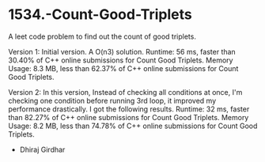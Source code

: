 # 1534.-Count-Good-Triplets
A leet code problem to find out the count of good triplets.

Version 1: Initial version. A O(n3) solution.
Runtime: 56 ms, faster than 30.40% of C++ online submissions for Count Good Triplets.
Memory Usage: 8.3 MB, less than 62.37% of C++ online submissions for Count Good Triplets.

Version 2: In this version, Instead of checking all conditions at once, I'm checking one condition before running 3rd loop, it improved my performance drastically. I got the following results.
Runtime: 32 ms, faster than 82.27% of C++ online submissions for Count Good Triplets.
Memory Usage: 8.2 MB, less than 74.78% of C++ online submissions for Count Good Triplets.

- Dhiraj Girdhar
